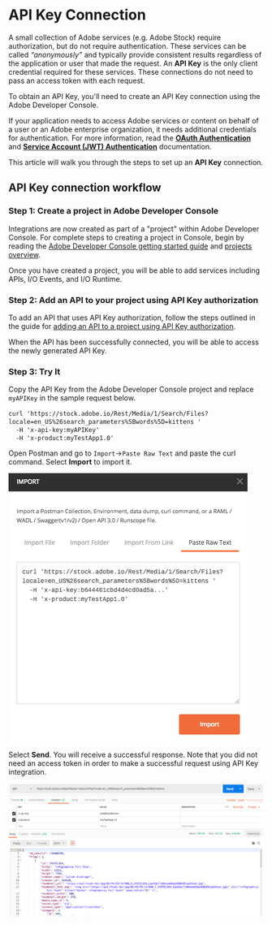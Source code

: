 # API Key Connection

A small collection of Adobe services (e.g. Adobe Stock) require authorization, but do not require authentication. These services can be called _“anonymously”_ and typically provide consistent results regardless of the application or user that made the request. An **API Key** is the only client credential required for these services. These connections do not need to pass an access token with each request.

To obtain an API Key, you'll need to create an API Key connection using the Adobe Developer Console.

<InlineAlert slots="text"/>

If your application needs to access Adobe services or content on behalf of a user or an Adobe enterprise organization, it needs additional credentials for authentication. For more information, read the **[OAuth Authentication](OAuthIntegration.md)** and **[Service Account (JWT) Authentication](ServiceAccountIntegration.md)** documentation.

This article will walk you through the steps to set up an **API Key** connection.

## API Key connection workflow

### Step 1: Create a project in Adobe Developer Console

Integrations are now created as part of a "project" within Adobe Developer Console. For complete steps to creating a project in Console, begin by reading the [Adobe Developer Console getting started guide](../getting-started.md) and [projects overview](../projects/index.md). 

Once you have created a project, you will be able to add services including APIs, I/O Events, and I/O Runtime.

### Step 2: Add an API to your project using API Key authorization

To add an API that uses API Key authorization, follow the steps outlined in the guide for [adding an API to a project using API Key authorization](../services/services-add-api-key.md).

When the API has been successfully connected, you will be able to access the newly generated API Key.

### Step 3: Try It

Copy the API Key from the Adobe Developer Console project and replace `myAPIKey` in the sample request below.

```curl
curl 'https://stock.adobe.io/Rest/Media/1/Search/Files?locale=en_US%26search_parameters%5Bwords%5D=kittens '
  -H 'x-api-key:myAPIKey'
  -H 'x-product:myTestApp1.0'
```

Open Postman and go to `Import`->`Paste Raw Text` and paste the curl command. Select **Import** to import it.

<kbd>![api-key-5](./Images/api-key-5.png)</kbd>

Select **Send**. You will receive a successful response. Note that you did not need an access token in order to make a successful request using API Key integration.

<kbd>![api-key-7](./Images/api-key-7.png)</kbd>

